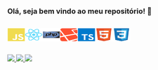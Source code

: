 ### Olá, seja bem vindo ao meu repositório! 👋

##

<div>
  <a href="https://github.com/leofrasson10">
<!--   <img height="180em" src="https://github-readme-stats.vercel.app/api?username=leofrasson10&show_icons=true&theme=vue-dark&include_all_commits=true&count_private=true"/>
  <img height="180em" src="https://github-readme-stats.vercel.app/api/top-langs/?username=leofrasson10&layout=compact&langs_count=7&theme=vue-dark"/> -->
</div>  
  
  ##
  
 <div style="display: flex; align-items: center;"><br>
  <img align="center" alt="Léo-Js" height="30" width="40" src="https://raw.githubusercontent.com/devicons/devicon/master/icons/javascript/javascript-plain.svg">
  <img align="center" alt="Léo-React" height="30" width="40" src="https://raw.githubusercontent.com/devicons/devicon/master/icons/react/react-original.svg">  
  <img align="center" alt="Léo-PHP" height="30" width="40" src="https://raw.githubusercontent.com/devicons/devicon/master/icons/php/php-original.svg">
  <img align="center" alt="Léo-Laravel" height="30" width="40" src="https://raw.githubusercontent.com/devicons/devicon/master/icons/laravel/laravel-plain.svg">  
  <img align="center" alt="Léo-Ts" height="30" width="40" src="https://raw.githubusercontent.com/devicons/devicon/master/icons/typescript/typescript-plain.svg">  
  <img align="center" alt="Léo-HTML" height="30" width="40" src="https://raw.githubusercontent.com/devicons/devicon/master/icons/html5/html5-original.svg">
  <img align="center" alt="Léo-CSS" height="30" width="40" src="https://raw.githubusercontent.com/devicons/devicon/master/icons/css3/css3-original.svg">  
</div>
  
  ##
  
  <div>   
  <a href="https://www.instagram.com/leo_frasson/" target="_blank">
    <img src="https://img.shields.io/badge/-Instagram-%23E4405F?style=for-the-badge&logo=instagram&logoColor=white">
  </a> 	 
  <a href = "mailto:leofrasson1023@gmail.com" target="_blank">
    <img src="https://img.shields.io/badge/-Gmail-%23333?style=for-the-badge&logo=gmail&logoColor=white" >
  </a>
  <a href="https://www.linkedin.com/in/leonardo-frasson-280151163" target="_blank">
    <img src="https://img.shields.io/badge/-LinkedIn-%230077B5?style=for-the-badge&logo=linkedin&logoColor=white">
  </a> 
 
 
</div>
